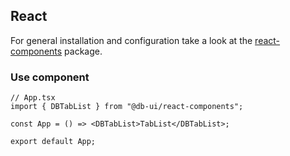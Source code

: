 ## React

For general installation and configuration take a look at the [react-components](https://www.npmjs.com/package/@db-ui/react-components) package.

### Use component

```tsx App.tsx
// App.tsx
import { DBTabList } from "@db-ui/react-components";

const App = () => <DBTabList>TabList</DBTabList>;

export default App;
```
